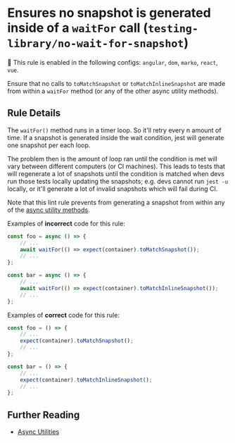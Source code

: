# Ensures no snapshot is generated inside of a `waitFor` call (`testing-library/no-wait-for-snapshot`)

💼 This rule is enabled in the following configs: `angular`, `dom`, `marko`, `react`, `vue`.

<!-- end auto-generated rule header -->

Ensure that no calls to `toMatchSnapshot` or `toMatchInlineSnapshot` are made from within a `waitFor` method (or any of the other async utility methods).

## Rule Details

The `waitFor()` method runs in a timer loop. So it'll retry every n amount of time.
If a snapshot is generated inside the wait condition, jest will generate one snapshot per each loop.

The problem then is the amount of loop ran until the condition is met will vary between different computers (or CI machines). This leads to tests that will regenerate a lot of snapshots until the condition is matched when devs run those tests locally updating the snapshots; e.g. devs cannot run `jest -u` locally, or it'll generate a lot of invalid snapshots which will fail during CI.

Note that this lint rule prevents from generating a snapshot from within any of the [async utility methods](https://testing-library.com/docs/dom-testing-library/api-async).

Examples of **incorrect** code for this rule:

```js
const foo = async () => {
	// ...
	await waitFor(() => expect(container).toMatchSnapshot());
	// ...
};

const bar = async () => {
	// ...
	await waitFor(() => expect(container).toMatchInlineSnapshot());
	// ...
};
```

Examples of **correct** code for this rule:

```js
const foo = () => {
	// ...
	expect(container).toMatchSnapshot();
	// ...
};

const bar = () => {
	// ...
	expect(container).toMatchInlineSnapshot();
	// ...
};
```

## Further Reading

- [Async Utilities](https://testing-library.com/docs/dom-testing-library/api-async)
